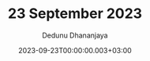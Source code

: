 ---
layout: post
title: 23 September 2023
date: '2023-09-23T00:00:00.003+03:00'
author: Dedunu Dhananjaya
tags:
- 
modified_time: '2023-09-23T00:00:00.003+03:00'
featured_image: 2023-09-23-23-september-2023_3.jpg
---